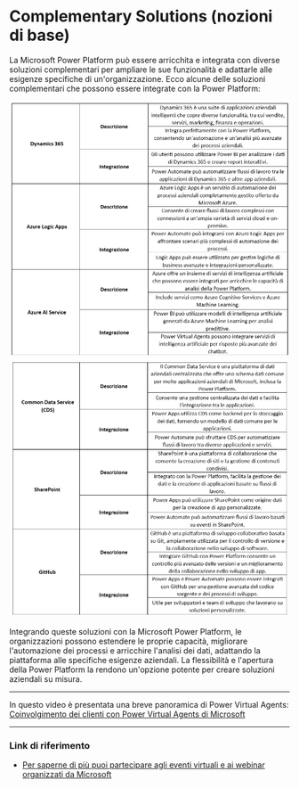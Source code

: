 # Complementary Solutions (nozioni di base)

La Microsoft Power Platform può essere arricchita e integrata con diverse soluzioni complementari per ampliare le sue funzionalità e adattarle alle esigenze specifiche di un'organizzazione. Ecco alcune delle soluzioni complementari che possono essere integrate con la Power Platform:

![Complementary-1](/img/power-platform/complementary-1.png) 
![Complementary-2](/img/power-platform/complementary-2.png)

Integrando queste soluzioni con la Microsoft Power Platform, le organizzazioni possono estendere le proprie capacità, migliorare l'automazione dei processi e arricchire l'analisi dei dati, adattando la piattaforma alle specifiche esigenze aziendali. La flessibilità e l'apertura della Power Platform la rendono un'opzione potente per creare soluzioni aziendali su misura.

***
In questo video è presentata una breve panoramica di Power Virtual Agents: [Coinvolgimento dei clienti con Power Virtual Agents di Microsoft](https://youtu.be/J5i7h4Uzju4)
***

### Link di riferimento
* [Per saperne di più puoi partecipare agli eventi virtuali e ai webinar organizzati da Microsoft](https://events.microsoft.com/it-it/allevents/?clientTimeZone=1&startTime=08:00&endTime=10:01&format=Digital)
